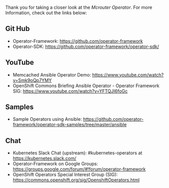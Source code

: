 Thank you for taking a closer look at the *Mcrouter Operator*. For more
Information, check out the links below:

## Git Hub
 * Operator-Framework: https://github.com/operator-framework
 * Operator-SDK: https://github.com/operator-framework/operator-sdk/

## YouTube
* Memcached Ansible Operator Demo: https://www.youtube.com/watch?v=Smk9oQp7YMY
* OpenShift Commons Briefing Ansible Operator - Operator Framework SIG: https://www.youtube.com/watch?v=YFTQJI6foGc

## Samples
* Sample Operators using Ansible: https://github.com/operator-framework/operator-sdk-samples/tree/master/ansible

## Chat
* Kubernetes Slack Chat (upstream): #kubernetes-operators at https://kubernetes.slack.com/
* Operator-Framework on Google Groups: https://groups.google.com/forum/#!forum/operator-framework
* OpenShift Operators Special Interest Group (SIG): https://commons.openshift.org/sig/OpenshiftOperators.html
